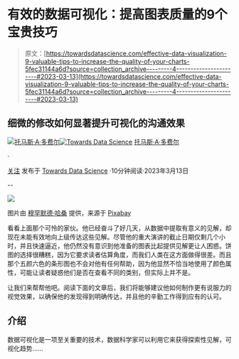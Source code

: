 # 有效的数据可视化：提高图表质量的9个宝贵技巧

> 原文：[https://towardsdatascience.com/effective-data-visualization-9-valuable-tips-to-increase-the-quality-of-your-charts-5fec31144a6d?source=collection_archive---------4-----------------------#2023-03-13](https://towardsdatascience.com/effective-data-visualization-9-valuable-tips-to-increase-the-quality-of-your-charts-5fec31144a6d?source=collection_archive---------4-----------------------#2023-03-13)

## 细微的修改如何显著提升可视化的沟通效果

[](https://thomasdorfer.medium.com/?source=post_page-----5fec31144a6d--------------------------------)[![托马斯·A·多费尔](../Images/9258a1735cee805f1d9b02e2adf01096.png)](https://thomasdorfer.medium.com/?source=post_page-----5fec31144a6d--------------------------------)[](https://towardsdatascience.com/?source=post_page-----5fec31144a6d--------------------------------)[![Towards Data Science](../Images/a6ff2676ffcc0c7aad8aaf1d79379785.png)](https://towardsdatascience.com/?source=post_page-----5fec31144a6d--------------------------------) [托马斯·A·多费尔](https://thomasdorfer.medium.com/?source=post_page-----5fec31144a6d--------------------------------)

·

[关注](https://medium.com/m/signin?actionUrl=https%3A%2F%2Fmedium.com%2F_%2Fsubscribe%2Fuser%2F7c54f9b62b90&operation=register&redirect=https%3A%2F%2Ftowardsdatascience.com%2Feffective-data-visualization-9-valuable-tips-to-increase-the-quality-of-your-charts-5fec31144a6d&user=Thomas+A+Dorfer&userId=7c54f9b62b90&source=post_page-7c54f9b62b90----5fec31144a6d---------------------post_header-----------) 发布于 [Towards Data Science](https://towardsdatascience.com/?source=post_page-----5fec31144a6d--------------------------------) ·10分钟阅读·2023年3月13日[](https://medium.com/m/signin?actionUrl=https%3A%2F%2Fmedium.com%2F_%2Fvote%2Ftowards-data-science%2F5fec31144a6d&operation=register&redirect=https%3A%2F%2Ftowardsdatascience.com%2Feffective-data-visualization-9-valuable-tips-to-increase-the-quality-of-your-charts-5fec31144a6d&user=Thomas+A+Dorfer&userId=7c54f9b62b90&source=-----5fec31144a6d---------------------clap_footer-----------)

--

[](https://medium.com/m/signin?actionUrl=https%3A%2F%2Fmedium.com%2F_%2Fbookmark%2Fp%2F5fec31144a6d&operation=register&redirect=https%3A%2F%2Ftowardsdatascience.com%2Feffective-data-visualization-9-valuable-tips-to-increase-the-quality-of-your-charts-5fec31144a6d&source=-----5fec31144a6d---------------------bookmark_footer-----------)![](../Images/7bc27094f78cf5d0defb7605010d09df.png)

图片由 [穆罕默德·哈桑](https://pixabay.com/users/mohamed_hassan-5229782/) 提供，来源于 [Pixabay](https://pixabay.com/illustrations/planning-finance-business-4077086/)

看看上面那个可怜的家伙。他已经奋斗了好几天，从数据中提取有意义的见解，却现在未能有效地向上级传达这些见解。尽管他的重大演讲的截止日期仅剩几个小时，并且快速逼近，他仍然没有意识到他准备的图表比起提供见解更让人困惑。饼图的选择很糟糕，因为它要求读者估算角度，而我们人类在这方面做得很差。而且那个五颜六色的条形图也不会对他有任何帮助，因为他显然不恰当地使用了颜色属性，可能让读者疑惑他们是否在查看不同的类别，但实际上并不是。

让我们来帮帮他吧。阅读下面的文章后，我们将能够建议他如何制作更有说服力的视觉效果，以确保他的发现得到明确传达，并且他的辛勤工作得到应有的认可。

## 介绍

数据可视化是一项至关重要的技术，数据科学家可以利用它来获得探索性见解，可视化趋势……
